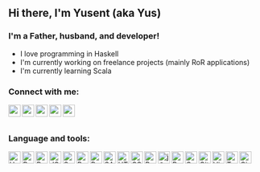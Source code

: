 ## Hi there, I'm Yusent (aka Yus)

### I'm a Father, husband, and developer!
- I love programming in Haskell
- I'm currently working on freelance projects (mainly RoR applications)
- I'm currently learning Scala

### Connect with me:
[<img align="left" alt="yusent | Protonmail" width="24px" src="https://cdn.jsdelivr.net/npm/simple-icons@v3/icons/protonmail.svg" />](mailto:yusent@protonmail.com)
[<img align="left" alt="yusent | LinkedIn" width="24px" src="https://cdn.jsdelivr.net/npm/simple-icons@v3/icons/linkedin.svg" />](https://www.linkedin.com/in/yusent)
[<img align="left" alt="yusent | Hackerrank" width="24px" src="https://cdn.jsdelivr.net/npm/simple-icons@v3/icons/hackerrank.svg" />](https://www.hackerrank.com/yusent)
[<img align="left" alt="yusent | Twitter" width="24px" src="https://cdn.jsdelivr.net/npm/simple-icons@v3/icons/twitter.svg" />](https://twitter.com/yusent12)
[<img align="left" alt="yusent | Facebook" width="24px" src="https://cdn.jsdelivr.net/npm/simple-icons@v3/icons/facebook.svg" />](https://www.facebook.com/yusent)

<br /><br />

### Language and tools:
<img align="left" alt="Haskell language" width="24px" src="https://cdn.jsdelivr.net/npm/simple-icons@v3/icons/haskell.svg" />
<img align="left" alt="Ruby language" width="24px" src="https://cdn.jsdelivr.net/npm/simple-icons@v3/icons/ruby.svg" />
<img align="left" alt="Python language" width="24px" src="https://cdn.jsdelivr.net/npm/simple-icons@v3/icons/python.svg" />
<img align="left" alt="JS language" width="24px" src="https://cdn.jsdelivr.net/npm/simple-icons@v3/icons/javascript.svg" />
<img align="left" alt="Scala language" width="24px" src="https://cdn.jsdelivr.net/npm/simple-icons@v3/icons/scala.svg" />
<img align="left" alt="Ruby on Rails framework" width="24px" src="https://cdn.jsdelivr.net/npm/simple-icons@v3/icons/rubyonrails.svg" />
<img align="left" alt="React library" width="24px" src="https://cdn.jsdelivr.net/npm/simple-icons@v3/icons/react.svg" />
<img align="left" alt="SASS preprocessor" width="24px" src="https://cdn.jsdelivr.net/npm/simple-icons@v3/icons/sass.svg" />
<img align="left" alt="HTML" width="24px" src="https://cdn.jsdelivr.net/npm/simple-icons@v3/icons/html5.svg" />
<img align="left" alt="CSS" width="24px" src="https://cdn.jsdelivr.net/npm/simple-icons@v3/icons/css3.svg" />
<img align="left" alt="Bootstrap CSS framework" width="24px" src="https://cdn.jsdelivr.net/npm/simple-icons@v3/icons/bootstrap.svg" />
<img align="left" alt="jQuery" width="24px" src="https://cdn.jsdelivr.net/npm/simple-icons@v3/icons/jquery.svg" />
<img align="left" alt="PostgreSQL DB" width="24px" src="https://cdn.jsdelivr.net/npm/simple-icons@v3/icons/postgresql.svg" />
<img align="left" alt="GNU Bash" width="24px" src="https://cdn.jsdelivr.net/npm/simple-icons@v3/icons/gnubash.svg" />
<img align="left" alt="Git" width="24px" src="https://cdn.jsdelivr.net/npm/simple-icons@v3/icons/git.svg" />
<img align="left" alt="Vim" width="24px" src="https://cdn.jsdelivr.net/npm/simple-icons@v3/icons/vim.svg" />
<img align="left" alt="Travis CI" width="24px" src="https://cdn.jsdelivr.net/npm/simple-icons@v3/icons/travisci.svg" />
<img align="left" alt="Circle CI" width="24px" src="https://cdn.jsdelivr.net/npm/simple-icons@v3/icons/circleci.svg" />
